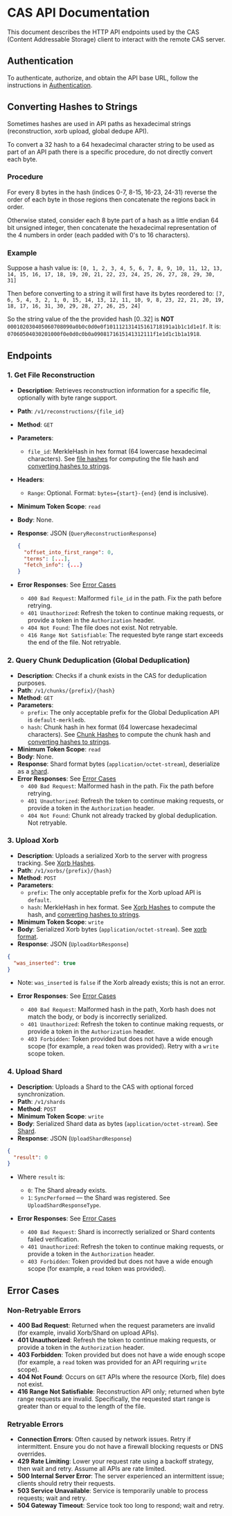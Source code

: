 # CAS API Documentation

This document describes the HTTP API endpoints used by the CAS (Content Addressable Storage) client to interact with the remote CAS server.

## Authentication

To authenticate, authorize, and obtain the API base URL, follow the instructions in [Authentication](./auth.md).

## Converting Hashes to Strings

Sometimes hashes are used in API paths as hexadecimal strings (reconstruction, xorb upload, global dedupe API).

To convert a 32 hash to a 64 hexadecimal character string to be used as part of an API path there is a specific procedure, do not directly convert each byte.

### Procedure

For every 8 bytes in the hash (indices 0-7, 8-15, 16-23, 24-31) reverse the order of each byte in those regions then concatenate the regions back in order.

Otherwise stated, consider each 8 byte part of a hash as a little endian 64 bit unsigned integer, then concatenate the hexadecimal representation of the 4 numbers in order (each padded with 0's to 16 characters).

### Example

Suppose a hash value is:
`[0, 1, 2, 3, 4, 5, 6, 7, 8, 9, 10, 11, 12, 13, 14, 15, 16, 17, 18, 19, 20, 21, 22, 23, 24, 25, 26, 27, 28, 29, 30, 31]`

Then before converting to a string it will first have its bytes reordered to:
`[7, 6, 5, 4, 3, 2, 1, 0, 15, 14, 13, 12, 11, 10, 9, 8, 23, 22, 21, 20, 19, 18, 17, 16, 31, 30, 29, 28, 27, 26, 25, 24]`

So the string value of the the provided hash [0..32] is **NOT** `000102030405060708090a0b0c0d0e0f101112131415161718191a1b1c1d1e1f`.
It is: `07060504030201000f0e0d0c0b0a0908171615141312111f1e1d1c1b1a1918`.

## Endpoints

### 1. Get File Reconstruction

- **Description**: Retrieves reconstruction information for a specific file, optionally with byte range support.
- **Path**: `/v1/reconstructions/{file_id}`
- **Method**: `GET`
- **Parameters**:
  - `file_id`: MerkleHash in hex format (64 lowercase hexadecimal characters). See [file hashes](../spec/hashing.md#file-hashes) for computing the file hash and [converting hashes to strings](../spec/api.md#converting-hashes-to-strings).
- **Headers**:
  - `Range`: Optional. Format: `bytes={start}-{end}` (end is inclusive).
- **Minimum Token Scope**: `read`
- **Body**: None.
- **Response**: JSON (`QueryReconstructionResponse`)

  ```json
  {
    "offset_into_first_range": 0,
    "terms": [...],
    "fetch_info": {...}
  }
  ```

- **Error Responses**: See [Error Cases](../spec/api.md#error-cases)
  - `400 Bad Request`: Malformed `file_id` in the path. Fix the path before retrying.
  - `401 Unauthorized`: Refresh the token to continue making requests, or provide a token in the `Authorization` header.
  - `404 Not Found`: The file does not exist. Not retryable.
  - `416 Range Not Satisfiable`: The requested byte range start exceeds the end of the file. Not retryable.

### 2. Query Chunk Deduplication (Global Deduplication)

- **Description**: Checks if a chunk exists in the CAS for deduplication purposes.
- **Path**: `/v1/chunks/{prefix}/{hash}`
- **Method**: `GET`
- **Parameters**:
  - `prefix`: The only acceptable prefix for the Global Deduplication API is `default-merkledb`.
  - `hash`: Chunk hash in hex format (64 lowercase hexadecimal characters). See [Chunk Hashes](../spec/hashing.md#chunk-hashes) to compute the chunk hash and [converting hashes to strings](../spec/api.md#converting-hashes-to-strings).
- **Minimum Token Scope**: `read`
- **Body**: None.
- **Response**: Shard format bytes (`application/octet-stream`), deserialize as a [shard](../spec/shard.md).
- **Error Responses**: See [Error Cases](../spec/api.md#error-cases)
  - `400 Bad Request`: Malformed hash in the path. Fix the path before retrying.
  - `401 Unauthorized`: Refresh the token to continue making requests, or provide a token in the `Authorization` header.
  - `404 Not Found`: Chunk not already tracked by global deduplication. Not retryable.

### 3. Upload Xorb

- **Description**: Uploads a serialized Xorb to the server with progress tracking. See [Xorb Hashes](../spec/hashing.md#xorb-hashes).
- **Path**: `/v1/xorbs/{prefix}/{hash}`
- **Method**: `POST`
- **Parameters**:
  - `prefix`: The only acceptable prefix for the Xorb upload API is `default`.
  - `hash`: MerkleHash in hex format. See [Xorb Hashes](../spec/hashing.md#xorb-hashes) to compute the hash, and [converting hashes to strings](../spec/api.md#converting-hashes-to-strings).
- **Minimum Token Scope**: `write`
- **Body**: Serialized Xorb bytes (`application/octet-stream`). See [xorb format](../spec/xorb.md).
- **Response**: JSON (`UploadXorbResponse`)

```json
{
  "was_inserted": true
}
```

- Note: `was_inserted` is `false` if the Xorb already exists; this is not an error.

- **Error Responses**: See [Error Cases](../spec/api.md#error-cases)
  - `400 Bad Request`: Malformed hash in the path, Xorb hash does not match the body, or body is incorrectly serialized.
  - `401 Unauthorized`: Refresh the token to continue making requests, or provide a token in the `Authorization` header.
  - `403 Forbidden`: Token provided but does not have a wide enough scope (for example, a `read` token was provided). Retry with a `write` scope token.

### 4. Upload Shard

- **Description**: Uploads a Shard to the CAS with optional forced synchronization.
- **Path**: `/v1/shards`
- **Method**: `POST`
- **Minimum Token Scope**: `write`
- **Body**: Serialized Shard data as bytes (`application/octet-stream`). See [Shard](./shard.md).
- **Response**: JSON (`UploadShardResponse`)

```json
{
  "result": 0
}
```

- Where `result` is:
  - `0`: The Shard already exists.
  - `1`: `SyncPerformed` — the Shard was registered. See `UploadShardResponseType`.

- **Error Responses**: See [Error Cases](../spec/api.md#error-cases)
  - `400 Bad Request`: Shard is incorrectly serialized or Shard contents failed verification.
  - `401 Unauthorized`: Refresh the token to continue making requests, or provide a token in the `Authorization` header.
  - `403 Forbidden`: Token provided but does not have a wide enough scope (for example, a `read` token was provided).

## Error Cases

### Non-Retryable Errors

- **400 Bad Request**: Returned when the request parameters are invalid (for example, invalid Xorb/Shard on upload APIs).
- **401 Unauthorized**: Refresh the token to continue making requests, or provide a token in the `Authorization` header.
- **403 Forbidden**: Token provided but does not have a wide enough scope (for example, a `read` token was provided for an API requiring `write` scope).
- **404 Not Found**: Occurs on `GET` APIs where the resource (Xorb, file) does not exist.
- **416 Range Not Satisfiable**: Reconstruction API only; returned when byte range requests are invalid. Specifically, the requested start range is greater than or equal to the length of the file.

### Retryable Errors

- **Connection Errors**: Often caused by network issues. Retry if intermittent. Ensure you do not have a firewall blocking requests or DNS overrides.
- **429 Rate Limiting**: Lower your request rate using a backoff strategy, then wait and retry. Assume all APIs are rate limited.
- **500 Internal Server Error**: The server experienced an intermittent issue; clients should retry their requests.
- **503 Service Unavailable**: Service is temporarily unable to process requests; wait and retry.
- **504 Gateway Timeout**: Service took too long to respond; wait and retry.
